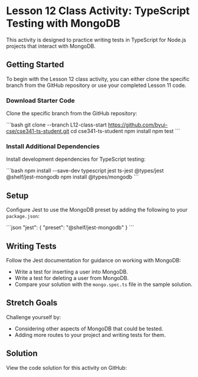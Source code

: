 # Lesson 12 Class Activity: TypeScript Testing with MongoDB

This activity is designed to practice writing tests in TypeScript for Node.js projects that interact with MongoDB.

## Getting Started

To begin with the Lesson 12 class activity, you can either clone the specific branch from the GitHub repository or use your completed Lesson 11 code.

### Download Starter Code

Clone the specific branch from the GitHub repository:

\```bash
git clone --branch L12-class-start https://github.com/byui-cse/cse341-ts-student.git
cd cse341-ts-student
npm install
npm test
\```

### Install Additional Dependencies

Install development dependencies for TypeScript testing:

\```bash
npm install --save-dev typescript jest ts-jest @types/jest @shelf/jest-mongodb
npm install @types/mongodb
\```

## Setup

Configure Jest to use the MongoDB preset by adding the following to your `package.json`:

\```json
"jest": {
  "preset": "@shelf/jest-mongodb"
}
\```

## Writing Tests

Follow the Jest documentation for guidance on working with MongoDB:

- Write a test for inserting a user into MongoDB.
- Write a test for deleting a user from MongoDB.
- Compare your solution with the `mongo.spec.ts` file in the sample solution.

## Stretch Goals

Challenge yourself by:

- Considering other aspects of MongoDB that could be tested.
- Adding more routes to your project and writing tests for them.

## Solution

View the code solution for this activity on GitHub:


